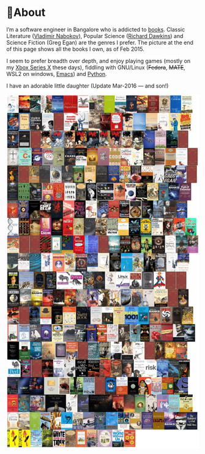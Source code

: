 # 🐧About

I’m a software engineer in Bangalore who is addicted to [books](books/index.md). Classic
Literature ([Vladimir Nabokov](books/reviews/despair.md)), Popular Science ([Richard
Dawkins](heroes/dawkins.md)) and Science Fiction (Greg Egan) are the genres I prefer. The picture at
the end of this page shows all the books I own, as of Feb 2015.

I seem to prefer breadth over depth, and enjoy playing games (mostly
on my [Xbox Series X](games/xbox.md) these days), fiddling with
GNU/Linux (~~Fedora~~, ~~MATE~~, WSL2 on windows,
[Emacs](notes/editors.md)) and [Python](notes/programming/python.md).

I have an adorable little daughter (Update Mar-2016 — and son!)

![My Books](img/mybooks.png)
